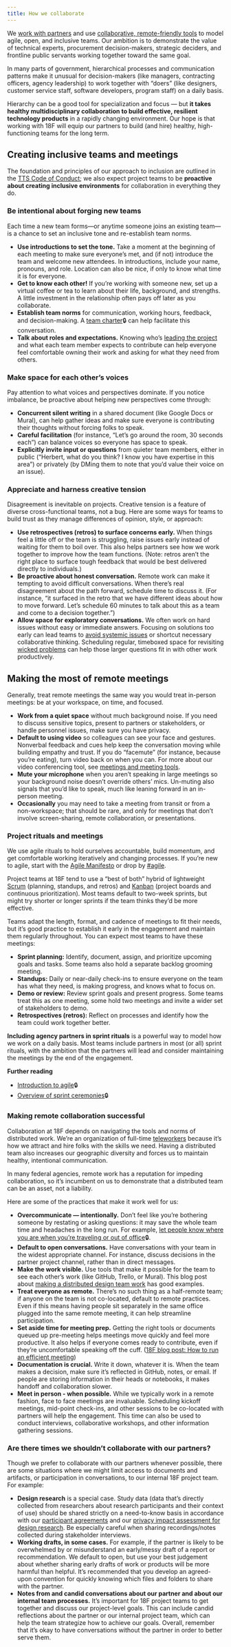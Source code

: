 ```yaml
---
title: How we collaborate
---
```


We [work with partners]({{site.baseurl}}/how-we-relate-to-partners/) and use [collaborative, remote-friendly tools]({{site.baseurl}}/collaboration-tools/) to model agile, open, and inclusive teams.  Our ambition is to demonstrate the value of technical experts, procurement decision-makers, strategic deciders, and frontline public servants working together toward the same goal.

In many parts of government, hierarchical processes and communication patterns make it unusual for decision-makers (like managers, contracting officers, agency leadership) to work together with “doers” (like designers, customer service staff, software developers, program staff) on a daily basis.

Hierarchy can be a good tool for specialization and focus — but **it takes healthy multidisciplinary collaboration to build effective, resilient technology products** in a rapidly changing environment. Our hope is that working with 18F will equip our partners to build (and hire) healthy, high-functioning teams for the long term.

## Creating inclusive teams and meetings
The foundation and principles of our approach to inclusion are outlined in the [TTS Code of Conduct](https://github.com/18F/code-of-conduct/blob/master/code-of-conduct.md); we also expect project teams to be **proactive about creating inclusive environments** for collaboration in everything they do.

### Be intentional about forging new teams
Each time a new team forms—or anytime someone joins an existing team—is a chance to set an inclusive tone and re-establish team norms.
* **Use introductions to set the tone.** Take a moment at the beginning of each meeting to make sure everyone’s met, and (if not) introduce the team and welcome new attendees. In introductions, include your name, pronouns, and role. Location can also be nice, if only to know what time it is for everyone.
* **Get to know each other!** If you’re working with someone new, set up a virtual coffee or tea to learn about their life, background, and strengths. A little investment in the relationship often pays off later as you collaborate.
* **Establish team norms** for communication, working hours, feedback, and decision-making. A [team charter](https://docs.google.com/document/d/1J8MqOA-JkLKzSFTVxeXDQub7ZTsWuNq5nOZ_ACICdig/edit#):lock: can help facilitate this conversation.
* **Talk about roles and expectations.** Knowing who’s [leading the project]({{site.baseurl}}/leading-projects/) and what each team member expects to contribute can help everyone feel comfortable owning their work and asking for what they need from others.

### Make space for each other’s voices
Pay attention to what voices and perspectives dominate. If you notice imbalance, be proactive about helping new perspectives come through:
* **Concurrent silent writing** in a shared document (like Google Docs or Mural), can help gather ideas and make sure everyone is contributing their thoughts without forcing folks to speak.
* **Careful facilitation** (for instance, “Let’s go around the room, 30 seconds each”) can balance voices so everyone has space to speak.
* **Explicitly invite input or questions** from quieter team members, either in public (“Herbert, what do you think? I know you have expertise in this area”) or privately (by DMing them to note that you’d value their voice on an issue).

### Appreciate and harness creative tension
Disagreement is inevitable on projects. Creative tension is a feature of diverse cross-functional teams, not a bug. Here are some ways for teams to build trust as they manage differences of opinion, style, or approach:
* **Use retrospectives (retros) to surface concerns early.** When things feel a little off or the team is struggling, raise issues early instead of waiting for them to boil over. This also helps partners see how we work together to improve how the team functions. (Note: retros aren’t the right place to surface tough feedback that would be best delivered directly to individuals.)
* **Be proactive about honest conversation.** Remote work can make it tempting to avoid difficult conversations. When there’s real disagreement about the path forward, schedule time to discuss it. (For instance, “it surfaced in the retro that we have different ideas about how to move forward. Let’s schedule 60 minutes to talk about this as a team and come to a decision together.”)
* **Allow space for exploratory conversations.** We often work on hard issues without easy or immediate answers. Focusing on solutions too early can lead teams to [avoid systemic issues](https://nonprofitaf.com/2019/04/solutions-privilege-how-privilege-shapes-the-expectations-of-solutions-and-why-its-bad-for-our-work-addressing-systemic-injustice/) or shortcut necessary collaborative thinking. Scheduling regular, timeboxed space for revisiting [wicked problems](https://en.wikipedia.org/wiki/Wicked_problem) can help those larger questions fit in with other work productively.

## Making the most of remote meetings
Generally, treat remote meetings the same way you would treat in-person meetings: be at your workspace, on time, and focused.
* **Work from a quiet space** without much background noise. If you need to discuss sensitive topics, present to partners or stakeholders, or handle personnel issues, make sure you have privacy.
* **Default to using video** so colleagues can see your face and gestures. Nonverbal feedback and cues help keep the conversation moving while building empathy and trust. If you do “facemute” (for instance, because you’re eating), turn video back on when you can. For more about our video conferencing tool, see [meetings and meeting tools]({{site.baseurl}}/meetings-and-meeting-tools/).
* **Mute your microphone** when you aren’t speaking in large meetings so your background noise doesn’t override others’ mics. Un-muting also signals that you’d like to speak, much like leaning forward in an in-person meeting.
* **Occasionally** you may need to take a meeting from transit or from a non-workspace; that should be rare, and only for meetings that don’t involve screen-sharing, remote collaboration, or presentations.

### Project rituals and meetings
We use agile rituals to hold ourselves accountable, build momentum, and get comfortable working iteratively and changing processes. If you’re new to agile, start with the [Agile Manifesto](http://agilemanifesto.org/) or drop by [#agile](https://gsa-tts.slack.com/messages/agile/).

Project teams at 18F tend to use a “best of both” hybrid of lightweight [Scrum](https://www.scrum.org/resources/what-is-scrum) (planning, standups, and retros) and [Kanban](https://drive.google.com/file/d/0B0Qfvc1P_XBFVk5rM2tGcDBoUjQ/view) (project boards and continuous prioritization). Most teams default to two-week sprints, but might try shorter or longer sprints if the team thinks they’d be more effective.

Teams adapt the length, format, and cadence of meetings to fit their needs, but it’s good practice to establish it early in the engagement and maintain them regularly throughout. You can expect most teams to have these meetings:
* **Sprint planning:** Identify, document, assign, and prioritize upcoming goals and tasks. Some teams also hold a separate backlog grooming meeting.
* **Standups:** Daily or near-daily check-ins to ensure everyone on the team has what they need, is making progress, and knows what to focus on.
* **Demo or review:** Review sprint goals and present progress. Some teams treat this as one meeting, some hold two meetings and invite a wider set of stakeholders to demo.
* **Retrospectives (retros):** Reflect on processes and identify how the team could work together better.

**Including agency partners in sprint rituals** is a powerful way to model how we work on a daily basis. Most teams include partners in most (or all) sprint rituals, with the ambition that the partners will lead and consider maintaining the meetings by the end of the engagement.

**Further reading**
* [Introduction to agile](https://docs.google.com/presentation/d/1492vzbeA2xXsajOYEugn3CzfRIZ3rCkrqQZ8F3_m8GM/edit#):lock:
* [Overview of sprint ceremonies](https://docs.google.com/presentation/d/1OyU8-PL4-iQ9P_K21OWuoYYgLdWTDSSOuGvehIzpfVk/edit#):lock:

### Making remote collaboration successful
Collaboration at 18F depends on navigating the tools and norms of distributed work. We’re an organization of full-time [teleworkers]({{site.baseurl}}/telework/#if-you-work-a-full-time-telework-schedule-often-called-virtual-or-remote-you) because it’s how we attract and hire folks with the skills we need. Having a distributed team also increases our geographic diversity and forces us to maintain healthy, intentional communication.

In many federal agencies, remote work has a reputation for impeding collaboration, so it’s incumbent on us to demonstrate that a distributed team can be an asset, not a liability. 

Here are some of the practices that make it work well for us:
* **Overcommunicate — intentionally.** Don’t feel like you’re bothering someone by restating or asking questions: it may save the whole team time and headaches in the long run. For example, [let people know where you are when you’re traveling or out of office](https://docs.google.com/document/d/1qgA-vEQ1_t5plPCAs1aCOAjK0RXQzka2hHSVhoa6v5o/edit):lock:.
* **Default to open conversations.** Have conversations with your team in the widest appropriate channel. For instance, discuss decisions in the partner project channel, rather than in direct messages.
* **Make the work visible.** Use tools that make it possible for the team to see each other’s work (like GitHub, Trello, or Mural). This blog post about [making a distributed design team work](https://18f.gsa.gov/2016/04/27/making-a-distributed-design-team-work/) has good examples.
* **Treat everyone as remote.** There’s no such thing as a half-remote team; if anyone on the team is not co-located, default to remote practices. Even if this means having people sit separately in the same office plugged into the same remote meeting, it can help streamline participation. 
* **Set aside time for meeting prep.** Getting the right tools or documents queued up pre-meeting helps meetings move quickly and feel more productive. It also helps if everyone comes ready to contribute, even if they’re uncomfortable speaking off the cuff. ([18F blog post: How to run an efficient meeting](https://18f.gsa.gov/2016/12/14/how-to-run-an-efficient-meeting/))
* **Documentation is crucial.** Write it down, whatever it is. When the team makes a decision, make sure it’s reflected in GitHub, notes, or email. If people are storing information in their heads or notebooks, it makes handoff and collaboration slower.
* **Meet in person - when possible.**  While we typically work in a remote fashion, face to face meetings are invaluable.  Scheduling kickoff meetings, mid-point check-ins, and other sessions to be co-located with partners will help the engagement.  This time can also be used to conduct interviews, collaborative workshops, and other information gathering sessions.  

### Are there times we shouldn’t collaborate with our partners?
Though we prefer to collaborate with our partners whenever possible, there are some situations where we might limit access to documents and artifacts, or participation in conversations, to our internal 18F project team. For example:
* **Design research** is a special case. Study data (data that’s directly collected from researchers about research participants and their context of use) should be shared strictly on a need-to-know basis in accordance with our [participant agreements](https://methods.18f.gov/participant-agreement/) and our [privacy impact assessment for design research](https://www.gsa.gov/cdnstatic/20181022%20-%20Design%20Research%20PIA_posted%20version.pdf). Be especially careful when sharing recordings/notes collected during stakeholder interviews.
* **Working drafts, in some cases.** For example, if the partner is likely to be overwhelmed by or misunderstand an early/messy draft of a report or recommendation. We default to open, but use your best judgement about whether sharing early drafts of work or products will be more harmful than helpful. It’s recommended that you develop an agreed-upon convention for quickly knowing which files and folders to share with the partner.
* **Notes from and candid conversations about our partner and about our internal team processes.** It’s important for 18F project teams to get together and discuss our project-level goals.  This can include candid reflections about the partner or our internal project team, which can help the team strategize how to achieve our goals. Overall, remember that it’s okay to have conversations without the partner in order to better serve them.
